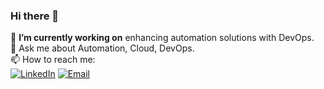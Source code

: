 ### Hi there 👋

🔭 **I’m currently working on** enhancing automation solutions with DevOps. <br>
💬 Ask me about Automation, Cloud, DevOps. <br>
📫 How to reach me: <br> 
[![LinkedIn](https://img.shields.io/badge/LinkedIn-%230077B5.svg?logo=linkedin&logoColor=white)](https://www.linkedin.com/in/ninadnale/)
[![Email](https://img.shields.io/badge/Gmail-D14836?style=for-the-badge&logo=gmail&logoColor=white)](mailto:ninadnale@gmail.com) 
<br><br>

<!--
**ninadnale/ninadnale** is a ✨ _special_ ✨ repository because its `README.md` (this file) appears on your GitHub profile.

Here are some ideas to get you started:

- 🔭 I’m currently working on ...
- 🌱 I’m currently learning ...
- 👯 I’m looking to collaborate on ...
- 🤔 I’m looking for help with ...
- 💬 Ask me about ...
- 📫 How to reach me: ...
- 😄 Pronouns: ...
- ⚡ Fun fact: ...
-->
